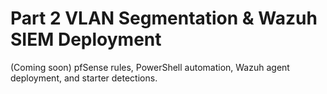 ﻿# Part 2  VLAN Segmentation & Wazuh SIEM Deployment
(Coming soon)  pfSense rules, PowerShell automation, Wazuh agent deployment, and starter detections.
